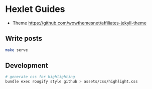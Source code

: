 # Hexlet Guides

* Theme https://github.com/wowthemesnet/affiliates-jekyll-theme

## Write posts

```sh
make serve
```

## Development

```sh
# generate css for highlighting
bundle exec rougify style github > assets/css/highlight.css
```
